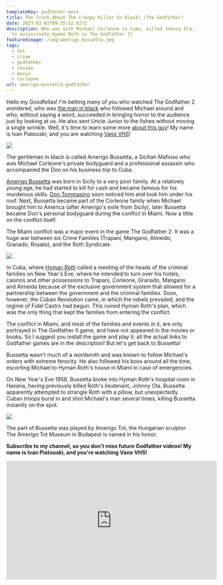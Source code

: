 ```yaml
---
templateKey: godfather-post
title: The Truth About The Creepy Killer In Black! (The Godfather)
date: 2023-03-01T09:35:52.627Z
description: Who was with Michael Corleone in Cuba, killed Johnny Ola, and tried
  to assassinate Hyman Roth in The Godfather 2?
featuredimage: /img/amerigo_bussetta.jpg
tags:
  - hot
  - crime
  - godfather
  - review
  - movie
  - corleone
url: amerigo-bussetta-godfather
---
```

H﻿ello my Goodfellas! I'm betting many of you who watched The Godfather 2 wondered, who was [the man in black](https://youtu.be/KyncNF3Pflc) who followed Michael around and who, without saying a word, succeeded in bringing horror to the audience just by looking at us. He also sent Uncle Junior to the fishes without moving a single wrinkle. Well, it's time to learn some more [about this guy](https://youtu.be/KyncNF3Pflc)! My name is Ivan Piatouski, and you are watching [Vano VHS](https://www.youtube.com/@vanovhs)!

![](/img/06.bocciccios.00_03_14_16.still003.png)

The gentleman in black is called Amerigo Bussetta, a Sicilian Mafioso who was Michael Corleone's private bodyguard and a professional assassin who accompanied the Don on his business trip to Cuba.

[Amerigo Bussetta](https://youtu.be/KyncNF3Pflc) was born in Sicily to a very poor family. At a relatively young age, he had started to kill for cash and became famous for his murderous skills. [Don Tommasino](https://youtu.be/G6SwajdQ82Y) soon noticed him and took him under his roof. Next, Bussetta became part of the Corleone family when Michael brought him to America (after Amerigo's exile from Sicily), later Bussetta became Don's personal bodyguard during the conflict in Miami. Now a little on the conflict itself.

The Miami conflict was a major event in the game The Godfather 2. It was a huge war between six Crime Families (Trapani, Mangano, Almeido, Granado, Rosato), and the Roth Syndicate.

![](/img/06.bocciccios.00_01_03_20.still004.png)

In Cuba, where [Hyman Roth](https://youtu.be/wK_p8U2Bte0) called a meeting of the heads of the criminal families on New Year's Eve, where he intended to turn over his hotels, casinos and other possessions to Trapani, Corleone, Granado, Mangano and Almeida because of the exclusive government system that allowed for a partnership between the government and the criminal families. Soon, however, the Cuban Revolution came, in which the rebels prevailed, and the regime of Fidel Castro had begun. This ruined Hyman Roth's plan, which was the only thing that kept the families from entering the conflict.

The conflict in Miami, and most of the families and events in it, are only portrayed in The Godfather II game, and have not appeared in the movies or books. So I suggest you install the game and play it: all the actual links to Godfather games are in the description! But let's get back to Bussetta!

Bussetta wasn't much of a wordsmith and was known to follow Michael's orders with extreme ferocity. He also followed his boss around all the time, escorting Michael to Hyman Roth's house in Miami in case of emergencies.

On New Year's Eve 1958, Bussetta broke into Hyman Roth's hospital room in Havana, having previously killed Roth's lieutenant, Johnny Ola. Bussetta apparently attempted to strangle Roth with a pillow, but unexpectedly Cuban troops burst in and shot Michael's man several times, killing Bussetta instantly on the spot.

![](/img/06.bocciccios.00_03_10_09.still002.png)

The part of Bussetta was played by Amerigo Tot, the Hungarian sculptor. The Amerigo Tot Museum in Budapest is named in his honor.

**Subscribe to my channel, so you don't miss future Godfather videos! My name is Ivan Piatouski, and you're watching Vano VHS!**

<div class="video-container"><iframe width="560" height="315" src="https://www.youtube.com/embed/KyncNF3Pflc" title="YouTube video player" frameborder="0" allow="accelerometer; autoplay; clipboard-write; encrypted-media; gyroscope; picture-in-picture; web-share" allowfullscreen></iframe></div>